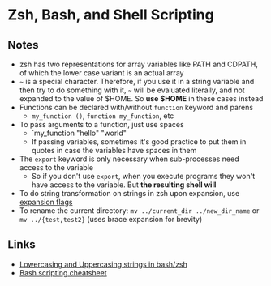 # Zsh, Bash, and Shell Scripting

## Notes

* zsh has two representations for array variables like PATH and CDPATH, of which the lower case variant is an actual array
* `~` is a special character. Therefore, if you use it in a string variable and then try to do something with it, `~` will be evaluated literally, and not expanded to the value of $HOME. So **use $HOME** in these cases instead
* Functions can be declared with/without `function` keyword and parens
  * `my_function ()`, `function my_function`, etc
* To pass arguments to a function, just use spaces
  * \`my\_function "hello" "world"
  * If passing variables, sometimes it's good practice to put them in quotes in case the variables have spaces in them
* The `export` keyword is only necessary when sub-processes need access to the variable
  * So if you don't use `export`, when you execute programs they won't have access to the variable. But **the resulting shell will**
* To do string transformation on strings in zsh upon expansion, use [expansion flags](http://zsh.sourceforge.net/Doc/Release/Expansion.html#Parameter-Expansion-Flags)
* To rename the current directory: `mv ../current_dir ../new_dir_name` or `mv ../{test,test2}` \(uses brace expansion for brevity\)

## Links

* [Lowercasing and Uppercasing strings in bash/zsh](https://scriptingosx.com/2019/12/upper-or-lower-casing-strings-in-bash-and-zsh/)
* [Bash scripting cheatsheet](https://devhints.io/bash)

